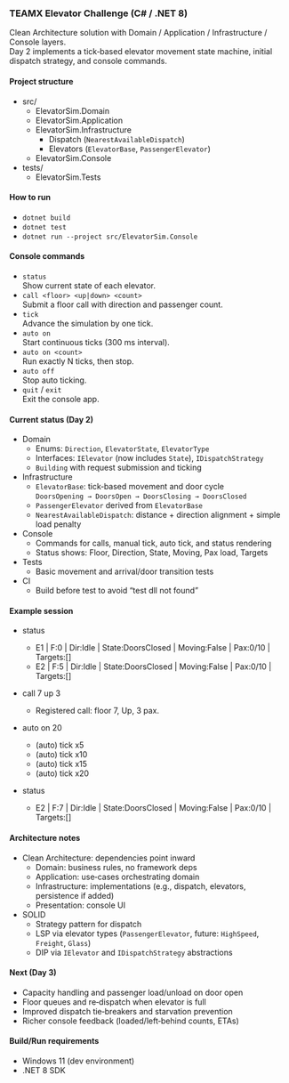 ### TEAMX Elevator Challenge (C# / .NET 8)

Clean Architecture solution with Domain / Application / Infrastructure / Console layers.  
Day 2 implements a tick‑based elevator movement state machine, initial dispatch strategy, and console commands.

#### Project structure
- src/
  - ElevatorSim.Domain
  - ElevatorSim.Application
  - ElevatorSim.Infrastructure
    - Dispatch (`NearestAvailableDispatch`)
    - Elevators (`ElevatorBase`, `PassengerElevator`)
  - ElevatorSim.Console
- tests/
  - ElevatorSim.Tests

#### How to run
- `dotnet build`
- `dotnet test`
- `dotnet run --project src/ElevatorSim.Console`

#### Console commands
- `status`  
  Show current state of each elevator.
- `call <floor> <up|down> <count>`  
  Submit a floor call with direction and passenger count.
- `tick`  
  Advance the simulation by one tick.
- `auto on`  
  Start continuous ticks (300 ms interval).
- `auto on <count>`  
  Run exactly N ticks, then stop.
- `auto off`  
  Stop auto ticking.
- `quit` / `exit`  
  Exit the console app.

#### Current status (Day 2)
- Domain
  - Enums: `Direction`, `ElevatorState`, `ElevatorType`
  - Interfaces: `IElevator` (now includes `State`), `IDispatchStrategy`
  - `Building` with request submission and ticking
- Infrastructure
  - `ElevatorBase`: tick‑based movement and door cycle  
    `DoorsOpening → DoorsOpen → DoorsClosing → DoorsClosed`
  - `PassengerElevator` derived from `ElevatorBase`
  - `NearestAvailableDispatch`: distance + direction alignment + simple load penalty
- Console
  - Commands for calls, manual tick, auto tick, and status rendering
  - Status shows: Floor, Direction, State, Moving, Pax load, Targets
- Tests
  - Basic movement and arrival/door transition tests
- CI
  - Build before test to avoid “test dll not found”

#### Example session
- status
  - E1 | F:0 | Dir:Idle | State:DoorsClosed | Moving:False | Pax:0/10 | Targets:[]
  - E2 | F:5 | Dir:Idle | State:DoorsClosed | Moving:False | Pax:0/10 | Targets:[]

- call 7 up 3
  - Registered call: floor 7, Up, 3 pax.

- auto on 20
  - (auto) tick x5
  - (auto) tick x10
  - (auto) tick x15
  - (auto) tick x20

- status
  - E2 | F:7 | Dir:Idle | State:DoorsClosed | Moving:False | Pax:0/10 | Targets:[]

#### Architecture notes
- Clean Architecture: dependencies point inward
  - Domain: business rules, no framework deps
  - Application: use‑cases orchestrating domain
  - Infrastructure: implementations (e.g., dispatch, elevators, persistence if added)
  - Presentation: console UI
- SOLID
  - Strategy pattern for dispatch
  - LSP via elevator types (`PassengerElevator`, future: `HighSpeed`, `Freight`, `Glass`)
  - DIP via `IElevator` and `IDispatchStrategy` abstractions

#### Next (Day 3)
- Capacity handling and passenger load/unload on door open
- Floor queues and re‑dispatch when elevator is full
- Improved dispatch tie‑breakers and starvation prevention
- Richer console feedback (loaded/left‑behind counts, ETAs)

#### Build/Run requirements
- Windows 11 (dev environment)
- .NET 8 SDK